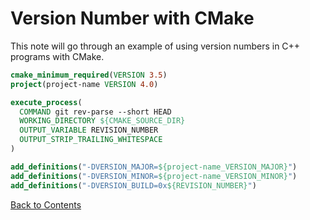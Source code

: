 # Version Number with CMake

This note will go through an example of using version numbers in C++ programs with CMake.

```cmake
cmake_minimum_required(VERSION 3.5)
project(project-name VERSION 4.0)

execute_process(
  COMMAND git rev-parse --short HEAD
  WORKING_DIRECTORY ${CMAKE_SOURCE_DIR}
  OUTPUT_VARIABLE REVISION_NUMBER
  OUTPUT_STRIP_TRAILING_WHITESPACE
)

add_definitions("-DVERSION_MAJOR=${project-name_VERSION_MAJOR}")
add_definitions("-DVERSION_MINOR=${project-name_VERSION_MINOR}")
add_definitions("-DVERSION_BUILD=0x${REVISION_NUMBER}")
```

[Back to Contents](./README.md)
